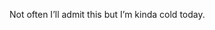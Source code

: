 <!--
id: 997005098
link: http://kevinisom.info/post/997005098/not-often-ill-admit-this-but-im-kinda-cold
slug: not-often-ill-admit-this-but-im-kinda-cold
date: Mon Aug 23 2010 18:57:24 GMT+1200 (NZST)
raw: {"blog_name":"kevinisom","id":997005098,"post_url":"http://kevinisom.info/post/997005098/not-often-ill-admit-this-but-im-kinda-cold","slug":"not-often-ill-admit-this-but-im-kinda-cold","type":"text","date":"2010-08-23 06:57:24 GMT","timestamp":1282546644,"state":"published","format":"html","reblog_key":"gzhJkKqY","tags":[],"short_url":"http://tmblr.co/Zw68YyxRHSg","highlighted":[],"feed_item":"http://twitter.com/kev_nz/statuses/21865884258","from_feed_id":"650289","note_count":0,"title":null,"body":"<p>Not often I&#8217;ll admit this but I&#8217;m kinda cold today.</p>"}
publish: 2010-08-023
tags: 
title: null
-->


Not often I’ll admit this but I’m kinda cold today.


